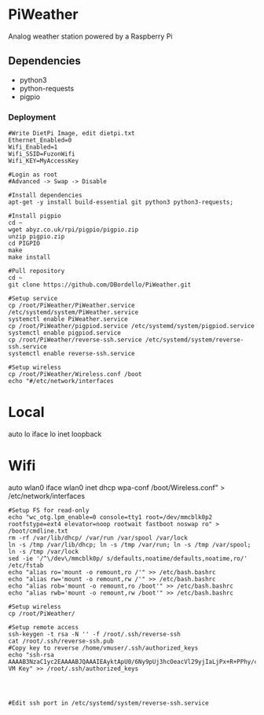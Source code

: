 # PiWeather
Analog weather station powered by a Raspberry Pi

## Dependencies
* python3
* python-requests
* pigpio

   

### Deployment
    #Write DietPi Image, edit dietpi.txt
    Ethernet_Enabled=0
    Wifi_Enabled=1
    Wifi_SSID=FuzonWifi
    Wifi_KEY=MyAccessKey

    #Login as root
    #Advanced -> Swap -> Disable

    #Install dependencies
    apt-get -y install build-essential git python3 python3-requests;

    #Install pigpio
    cd ~
    wget abyz.co.uk/rpi/pigpio/pigpio.zip
    unzip pigpio.zip
    cd PIGPIO
    make
    make install
    
    #Pull repository
    cd ~
    git clone https://github.com/DBordello/PiWeather.git

    #Setup service
    cp /root/PiWeather/PiWeather.service /etc/systemd/system/PiWeather.service
    systemctl enable PiWeather.service
    cp /root/PiWeather/pigpiod.service /etc/systemd/system/pigpiod.service
    systemctl enable pigpiod.service
    cp /root/PiWeather/reverse-ssh.service /etc/systemd/system/reverse-ssh.service
    systemctl enable reverse-ssh.service

    #Setup wireless
    cp /root/PiWeather/Wireless.conf /boot
    echo "#/etc/network/interfaces

# Local
auto lo
iface lo inet loopback

# Wifi
auto wlan0
iface wlan0 inet dhcp
wpa-conf /boot/Wireless.conf" > /etc/network/interfaces


    #Setup FS for read-only
    echo "wc_otg.lpm_enable=0 console=tty1 root=/dev/mmcblk0p2 rootfstype=ext4 elevator=noop rootwait fastboot noswap ro" > /boot/cmdline.txt
    rm -rf /var/lib/dhcp/ /var/run /var/spool /var/lock
    ln -s /tmp /var/lib/dhcp; ln -s /tmp /var/run; ln -s /tmp /var/spool; ln -s /tmp /var/lock
    sed -ie '/^\/dev\/mmcblk0p/ s/defaults,noatime/defaults,noatime,ro/' /etc/fstab
    echo "alias ro='mount -o remount,ro /'" >> /etc/bash.bashrc
    echo "alias rw='mount -o remount,rw /'" >> /etc/bash.bashrc
    echo "alias rob='mount -o remount,ro /boot'" >> /etc/bash.bashrc
    echo "alias rwb='mount -o remount,rw /boot'" >> /etc/bash.bashrc

    #Setup wireless
    cp /root/PiWeather/

    #Setup remote access
    ssh-keygen -t rsa -N '' -f /root/.ssh/reverse-ssh
    cat /root/.ssh/reverse-ssh.pub
    #Copy key to reverse /home/vmuser/.ssh/authorized_keys
    echo "ssh-rsa AAAAB3NzaC1yc2EAAAABJQAAAIEAyktApU0/6Ny9pUj3hcOeacVl29yjIaLjPx+R+PPhy/cv9fsnRTj16Vrayfsf78OlBoz+YMSPLSuAMolZiP1leb7RsA2WR3MaSIHtxplatwjNJ84pfAkwbKQPmBRdunPZSis2lkRs64dutiD9m0oPgn1cOO0e8Eh1QSc5ThT6Nyc= VM Key" >> /root/.ssh/authorized_keys




    #Edit ssh port in /etc/systemd/system/reverse-ssh.service
